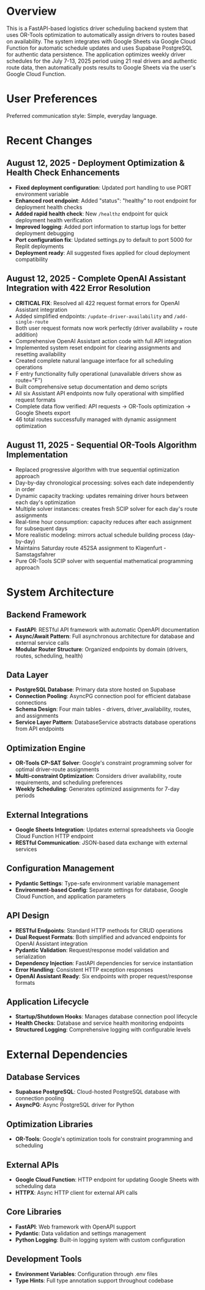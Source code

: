 # Overview

This is a FastAPI-based logistics driver scheduling backend system that uses OR-Tools optimization to automatically assign drivers to routes based on availability. The system integrates with Google Sheets via Google Cloud Function for automatic schedule updates and uses Supabase PostgreSQL for authentic data persistence. The application optimizes weekly driver schedules for the July 7-13, 2025 period using 21 real drivers and authentic route data, then automatically posts results to Google Sheets via the user's Google Cloud Function.

# User Preferences

Preferred communication style: Simple, everyday language.

# Recent Changes

## August 12, 2025 - Deployment Optimization & Health Check Enhancements
- **Fixed deployment configuration**: Updated port handling to use PORT environment variable
- **Enhanced root endpoint**: Added "status": "healthy" to root endpoint for deployment health checks
- **Added rapid health check**: New `/healthz` endpoint for quick deployment health verification
- **Improved logging**: Added port information to startup logs for better deployment debugging
- **Port configuration fix**: Updated settings.py to default to port 5000 for Replit deployments
- **Deployment ready**: All suggested fixes applied for cloud deployment compatibility

## August 12, 2025 - Complete OpenAI Assistant Integration with 422 Error Resolution
- **CRITICAL FIX**: Resolved all 422 request format errors for OpenAI Assistant integration
- Added simplified endpoints: `/update-driver-availability` and `/add-single-route`
- Both user request formats now work perfectly (driver availability + route addition)
- Comprehensive OpenAI Assistant action code with full API integration  
- Implemented system reset endpoint for clearing assignments and resetting availability
- Created complete natural language interface for all scheduling operations
- F entry functionality fully operational (unavailable drivers show as route="F")
- Built comprehensive setup documentation and demo scripts
- All six Assistant API endpoints now fully operational with simplified request formats
- Complete data flow verified: API requests → OR-Tools optimization → Google Sheets export
- 46 total routes successfully managed with dynamic assignment optimization

## August 11, 2025 - Sequential OR-Tools Algorithm Implementation
- Replaced progressive algorithm with true sequential optimization approach
- Day-by-day chronological processing: solves each date independently in order
- Dynamic capacity tracking: updates remaining driver hours between each day's optimization
- Multiple solver instances: creates fresh SCIP solver for each day's route assignments
- Real-time hour consumption: capacity reduces after each assignment for subsequent days
- More realistic modeling: mirrors actual schedule building process (day-by-day)
- Maintains Saturday route 452SA assignment to Klagenfurt - Samstagsfahrer
- Pure OR-Tools SCIP solver with sequential mathematical programming approach

# System Architecture

## Backend Framework
- **FastAPI**: RESTful API framework with automatic OpenAPI documentation
- **Async/Await Pattern**: Full asynchronous architecture for database and external service calls
- **Modular Router Structure**: Organized endpoints by domain (drivers, routes, scheduling, health)

## Data Layer
- **PostgreSQL Database**: Primary data store hosted on Supabase
- **Connection Pooling**: AsyncPG connection pool for efficient database connections
- **Schema Design**: Four main tables - drivers, driver_availability, routes, and assignments
- **Service Layer Pattern**: DatabaseService abstracts database operations from API endpoints

## Optimization Engine
- **OR-Tools CP-SAT Solver**: Google's constraint programming solver for optimal driver-route assignments
- **Multi-constraint Optimization**: Considers driver availability, route requirements, and scheduling preferences
- **Weekly Scheduling**: Generates optimized assignments for 7-day periods

## External Integrations
- **Google Sheets Integration**: Updates external spreadsheets via Google Cloud Function HTTP endpoint
- **RESTful Communication**: JSON-based data exchange with external services

## Configuration Management
- **Pydantic Settings**: Type-safe environment variable management
- **Environment-based Config**: Separate settings for database, Google Cloud Function, and application parameters

## API Design
- **RESTful Endpoints**: Standard HTTP methods for CRUD operations
- **Dual Request Formats**: Both simplified and advanced endpoints for OpenAI Assistant integration
- **Pydantic Validation**: Request/response model validation and serialization
- **Dependency Injection**: FastAPI dependencies for service instantiation
- **Error Handling**: Consistent HTTP exception responses
- **OpenAI Assistant Ready**: Six endpoints with proper request/response formats

## Application Lifecycle
- **Startup/Shutdown Hooks**: Manages database connection pool lifecycle
- **Health Checks**: Database and service health monitoring endpoints
- **Structured Logging**: Comprehensive logging with configurable levels

# External Dependencies

## Database Services
- **Supabase PostgreSQL**: Cloud-hosted PostgreSQL database with connection pooling
- **AsyncPG**: Async PostgreSQL driver for Python

## Optimization Libraries
- **OR-Tools**: Google's optimization tools for constraint programming and scheduling

## External APIs
- **Google Cloud Function**: HTTP endpoint for updating Google Sheets with scheduling data
- **HTTPX**: Async HTTP client for external API calls

## Core Libraries
- **FastAPI**: Web framework with OpenAPI support
- **Pydantic**: Data validation and settings management
- **Python Logging**: Built-in logging system with custom configuration

## Development Tools
- **Environment Variables**: Configuration through .env files
- **Type Hints**: Full type annotation support throughout codebase